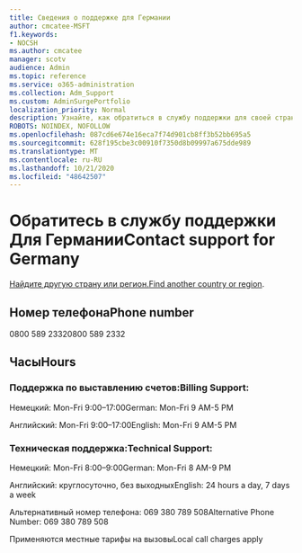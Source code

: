 ```yaml
---
title: Сведения о поддержке для Германии
author: cmcatee-MSFT
f1.keywords:
- NOCSH
ms.author: cmcatee
manager: scotv
audience: Admin
ms.topic: reference
ms.service: o365-administration
ms.collection: Adm_Support
ms.custom: AdminSurgePortfolio
localization_priority: Normal
description: Узнайте, как обратиться в службу поддержки для своей страны или региона.
ROBOTS: NOINDEX, NOFOLLOW
ms.openlocfilehash: 087cd6e674e16eca7f74d901cb8ff3b52bb695a5
ms.sourcegitcommit: 628f195cbe3c00910f7350d8b09997a675dde989
ms.translationtype: MT
ms.contentlocale: ru-RU
ms.lasthandoff: 10/21/2020
ms.locfileid: "48642507"
---
```

# <a name="contact-support-for-germany"></a><span data-ttu-id="e5aea-103">Обратитесь в службу поддержки Для Германии</span><span class="sxs-lookup"><span data-stu-id="e5aea-103">Contact support for Germany</span></span>

<span data-ttu-id="e5aea-104">[Найдите другую страну или регион.](../contact-support-for-business-products.md)</span><span class="sxs-lookup"><span data-stu-id="e5aea-104">[Find another country or region](../contact-support-for-business-products.md).</span></span>

## <a name="phone-number"></a><span data-ttu-id="e5aea-105">Номер телефона</span><span class="sxs-lookup"><span data-stu-id="e5aea-105">Phone number</span></span>
<span data-ttu-id="e5aea-106">0800 589 2332</span><span class="sxs-lookup"><span data-stu-id="e5aea-106">0800 589 2332</span></span>

## <a name="hours"></a><span data-ttu-id="e5aea-107">Часы</span><span class="sxs-lookup"><span data-stu-id="e5aea-107">Hours</span></span>
### <a name="billing-support"></a><span data-ttu-id="e5aea-108">Поддержка по выставлению счетов:</span><span class="sxs-lookup"><span data-stu-id="e5aea-108">Billing Support:</span></span>

<span data-ttu-id="e5aea-109">Немецкий: Mon-Fri 9:00–17:00</span><span class="sxs-lookup"><span data-stu-id="e5aea-109">German: Mon-Fri 9 AM-5 PM</span></span>

<span data-ttu-id="e5aea-110">Английский: Mon-Fri 9:00–17:00</span><span class="sxs-lookup"><span data-stu-id="e5aea-110">English: Mon-Fri 9 AM-5 PM</span></span>

### <a name="technical-support"></a><span data-ttu-id="e5aea-111">Техническая поддержка:</span><span class="sxs-lookup"><span data-stu-id="e5aea-111">Technical Support:</span></span>

<span data-ttu-id="e5aea-112">Немецкий: Mon-Fri 8:00–9:00</span><span class="sxs-lookup"><span data-stu-id="e5aea-112">German: Mon-Fri 8 AM-9 PM</span></span>

<span data-ttu-id="e5aea-113">Английский: круглосуточно, без выходных</span><span class="sxs-lookup"><span data-stu-id="e5aea-113">English: 24 hours a day, 7 days a week</span></span>

<span data-ttu-id="e5aea-114">Альтернативный номер телефона: 069 380 789 508</span><span class="sxs-lookup"><span data-stu-id="e5aea-114">Alternative Phone Number: 069 380 789 508</span></span>

<span data-ttu-id="e5aea-115">Применяются местные тарифы на вызовы</span><span class="sxs-lookup"><span data-stu-id="e5aea-115">Local call charges apply</span></span>

